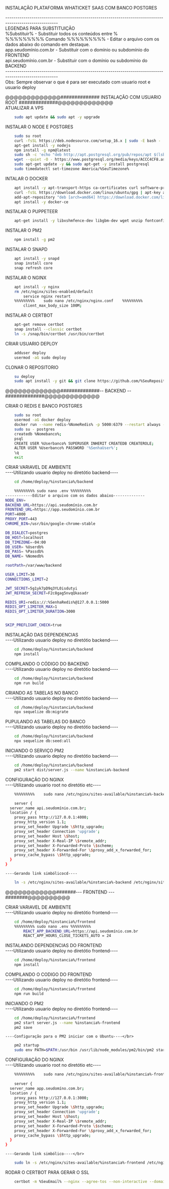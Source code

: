 INSTALAÇÃO PLATAFORMA WHATICKET SAAS COM BANCO POSTGRES

--------------------------------------------------------------------------------------------------------</br>
LEGENDAS PARA SUBSTITUIÇÃO</br>
%Substituir% - Substituir todos os conteúdos entre % </br>
%%%%%%%%% Comando %%%%%%%%% - Editar o arquivo com os dados abaixo do comando em destaque.</br>
app.seudomínio.com.br - Substituir com o domínio ou subdomínio do FRONTEND</br>
api.seudomínio.com.br - Substituir com o domínio ou subdomínio do BACKEND</br>
--------------------------------------------------------------------------------------------------------</br>
Obs: Sempre observar o que é para ser executado com usuario root e usuario deploy</br>

@@@@@@@@@@@@@############## INSTALAÇÃO COM USUARIO ROOT ##############@@@@@@@@@@@@@</br>
ATUALIZAR A VPS
```bash
	sudo apt update && sudo apt -y upgrade
```
INSTALAR O NODE E POSTGRES
```bash 
	sudo su root
	curl -fsSL https://deb.nodesource.com/setup_16.x | sudo -E bash -
	apt-get install -y nodejs
	npm install -g npm@latest
	sudo sh -c 'echo "deb http://apt.postgresql.org/pub/repos/apt $(lsb_release -cs)-pgdg main" > /etc/apt/sources.list.d/pgdg.list'
	wget --quiet -O - https://www.postgresql.org/media/keys/ACCC4CF8.asc | sudo apt-key add -
	sudo apt-get update -y && sudo apt-get -y install postgresql
	sudo timedatectl set-timezone America/%SeuTimezone%
```
	
INTALAR O DOCKER
```bash	
	apt install -y apt-transport-https ca-certificates curl software-properties-common
	curl -fsSL https://download.docker.com/linux/ubuntu/gpg | apt-key add -
	add-apt-repository "deb [arch=amd64] https://download.docker.com/linux/ubuntu bionic stable"
	apt install -y docker-ce
```
INSTALAR O PUPPETEER
```bash	
	apt-get install -y libxshmfence-dev libgbm-dev wget unzip fontconfig locales gconf-service libasound2   libatk1.0-0 libc6 libcairo2 libcups2 libdbus-1-3  	 libexpat1 libfontconfig1 libgcc1 libgconf-2-4 libgdk-pixbuf2.0-0 libglib2.0-0 libgtk-3-0 libnspr4 libpango-1.0-0 libpangocairo-1.0-0 libstdc++6        libx11-6 	libx11-xcb1 libxcb1 libxcomposite1 libxcursor1 libxdamage1 libxext6 libxfixes3 libxi6 libxrandr2 libxrender1 libxss1 libxtst6 ca-certificates  fonts-liberation 	libappindicator1 libnss3 lsb-release xdg-utils
```
	
INSTALAR O PM2
```bash
	npm install -g pm2
```

INSTALAR O SNAPD
```bash
	apt install -y snapd
	snap install core
	snap refresh core
```

INSTALAR O NGINX</br>
```bash
	apt install -y nginx
	rm /etc/nginx/sites-enabled/default
		service nginx restart
	%%%%%%%%%    sudo nano /etc/nginx/nginx.conf    %%%%%%%%%
		client_max_body_size 100M;
```

INSTALAR O CERTBOT</br>
```bash
	apt-get remove certbot
	snap install --classic certbot
	ln -s /snap/bin/certbot /usr/bin/certbot
```	
	
CRIAR USUARIO DEPLOY</br>
```bash
	adduser deploy
	usermod -aG sudo deploy
```

CLONAR O REPOSITORIO</br>
```bash
	su deploy
	sudo apt install -y git && git clone https://github.com/%SeuRepositório%.git  /home/deploy/%instancia%
```
	
@@@@@@@@@@@@@##############-- BACKEND --##############@@@@@@@@@@@@@</br>

CRIAR O REDIS E BANCO POSTGRES</br>
```bash	
	sudo su root
	usermod -aG docker deploy
	docker run --name redis-%NomeRedis% -p 5000:6379 --restart always --detach redis redis-server --requirepass %SenhaRedis%
	sudo su - postgres
	createdb %Nomebanco%;
	psql
	CREATE USER %Userbanco% SUPERUSER INHERIT CREATEDB CREATEROLE;
	ALTER USER %Userbanco% PASSWORD '%SenhaUser%';
	\q
	exit
```	
	
CRIAR VARIAVEL DE AMBIENTE</br>
	----Utilizando usuario deploy no diretótio backend----</br>
```bash	
	cd /home/deploy/%instancia%/backend
```
```bash	
	%%%%%%%%% sudo nano .env %%%%%%%%%
------------Editar o arquivo com os dados abaixo--------------
NODE_ENV=  
BACKEND_URL=https://api.seudomínio.com.br
FRONTEND_URL=https://app.seudomínio.com.br
PORT=4000  
PROXY_PORT=443
CHROME_BIN=/usr/bin/google-chrome-stable

DB_DIALECT=postgres  
DB_HOST=localhost  
DB_TIMEZONE=-04:00  
DB_USER= %Userdb% 
DB_PASS= %Passdb%
DB_NAME= %Nomedb%

rootPath=/var/www/backend

USER_LIMIT=30  
CONNECTIONS_LIMIT=2

JWT_SECRET=5g1yk7pD9q3YL0isdutyi
JWT_REFRESH_SECRET=F2c8gag5nvqQkasadr

REDIS_URI=redis://:%SenhaRedis%@127.0.0.1:5000
REDIS_OPT_LIMITER_MAX=1
REDIS_OPT_LIMITER_DURATION=3000


SKIP_PREFLIGHT_CHECK=true
```
	
INSTALAÇÃO DAS DEPENDENCIAS</br>
	----Utilizando usuario deploy no diretótio backend----</br>
```bash	
	cd /home/deploy/%instancia%/backend
	npm install
```
COMPILANDO O CÓDIGO DO BACKEND</br>
	----Utilizando usuario deploy no diretótio backend----</br>
```bash	
	cd /home/deploy/%instancia%/backend
	npm run build
```

CRIANDO AS TABELAS NO BANCO</br>
	----Utilizando usuario deploy no diretótio backend----</br>
```bash	
	cd /home/deploy/%instancia%/backend
	npx sequelize db:migrate
```

PUPULANDO AS TABELAS DO BANCO</br>
	----Utilizando usuario deploy no diretótio backend----</br>
```bash	
	cd /home/deploy/%instancia%/backend
	npx sequelize db:seed:all
```	
	
INICIANDO O SERVIÇO PM2</br>
	----Utilizando usuario deploy no diretótio backend----</br>
```bash	
	cd /home/deploy/%instancia%/backend
	pm2 start dist/server.js --name %instancia%-backend
```

CONFIGURAÇÃO DO NGINX</br>
	----Utilizando usuario root no diretótio etc----</br>
```bash	
	%%%%%%%%%    sudo nano /etc/nginx/sites-available/%instancia%-backend    %%%%%%%%% 

	server {
  server_name api.seudomínio.com.br;
  location / {
    proxy_pass http://127.0.0.1:4000;
    proxy_http_version 1.1;
    proxy_set_header Upgrade \$http_upgrade;
    proxy_set_header Connection 'upgrade';
    proxy_set_header Host \$host;
    proxy_set_header X-Real-IP \$remote_addr;
    proxy_set_header X-Forwarded-Proto \$scheme;
    proxy_set_header X-Forwarded-For \$proxy_add_x_forwarded_for;
    proxy_cache_bypass \$http_upgrade;
  }
}
```
	----Gerando link simbólicocd----
	
```bash	
	ln -s /etc/nginx/sites-available/%instancia%-backend /etc/nginx/sites-enabled
```

@@@@@@@@@@@@#######--- FRONTEND ---########@@@@@@@@@@</br>

CRIAR VARIAVEL DE AMBIENTE</br>
	----Utilizando usuario deploy no diretótio frontend----</br>
```bash	
	cd /home/deploy/%instancia%/frontend	
	%%%%%%%%% sudo nano .env %%%%%%%%%
		REACT_APP_BACKEND_URL=https://api.seudomínio.com.br
		REACT_APP_HOURS_CLOSE_TICKETS_AUTO = 24
```		

INSTALANDO DEPENDENCIAS DO FRONTEND</br>
	----Utilizando usuario deploy no diretótio frontend----</br>
```bash	
	cd /home/deploy/%instancia%/frontend
	npm install
```
	
COMPILANDO O CODIGO DO FRONTEND</br>
	----Utilizando usuario deploy no diretótio frontend----</br>
```bash	
	cd /home/deploy/%instancia%/frontend
	npm run build
```

INICIANDO O PM2</br>
	----Utilizando usuario deploy no diretótio frontend----</br>
```bash	
	cd /home/deploy/%instancia%/frontend
	pm2 start server.js --name %instancia%-frontend
	pm2 save
```	
	----Configuração para o PM2 iniciar com o Ubuntu----</br>
```bash	
	pm2 startup
	sudo env PATH=$PATH:/usr/bin /usr/lib/node_modules/pm2/bin/pm2 startup systemd -u deploy --hp /home/deploy
```

CONFIGURAÇÃO DO NGINX</br>
	----Utilizando usuario root no diretótio etc----</br>
```bash
	%%%%%%%%%    sudo nano /etc/nginx/sites-available/%instancia%-frontend    %%%%%%%%%
	
	server {
  server_name app.seudomíno.com.br;
  location / {
    proxy_pass http://127.0.0.1:3000;
    proxy_http_version 1.1;
    proxy_set_header Upgrade \$http_upgrade;
    proxy_set_header Connection 'upgrade';
    proxy_set_header Host \$host;
    proxy_set_header X-Real-IP \$remote_addr;
    proxy_set_header X-Forwarded-Proto \$scheme;
    proxy_set_header X-Forwarded-For \$proxy_add_x_forwarded_for;
    proxy_cache_bypass \$http_upgrade;
  }
}
```	
	----Gerando link simbólico----</br>
```bash	
	sudo ln -s /etc/nginx/sites-available/%instancia%-frontend /etc/nginx/sites-enabled
```

RODAR O CERTBOT PARA GERAR O SSL</br>
```bash
	certbot -m %SeuEmail% --nginx --agree-tos --non-interactive --domains app.seudomínio.com.br,api.seudomínio.com.br
```


